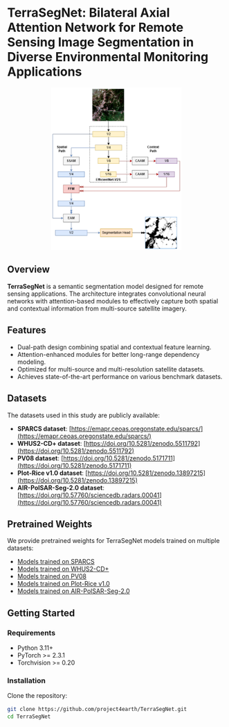 # TerraSegNet: Bilateral Axial Attention Network for Remote Sensing Image Segmentation in Diverse Environmental Monitoring Applications

<p align="center">
  <img src="./doc/TerraSegNet.png" alt="TerraSegNet Architecture" width="60%">
</p>


## Overview
**TerraSegNet** is a semantic segmentation model designed for remote sensing applications. The architecture integrates convolutional neural networks with attention-based modules to effectively capture both spatial and contextual information from multi-source satellite imagery.  

## Features
- Dual-path design combining spatial and contextual feature learning.
- Attention-enhanced modules for better long-range dependency modeling.
- Optimized for multi-source and multi-resolution satellite datasets.
- Achieves state-of-the-art performance on various benchmark datasets.

## Datasets
The datasets used in this study are publicly available:

- **SPARCS dataset**: [https://emapr.ceoas.oregonstate.edu/sparcs/](https://emapr.ceoas.oregonstate.edu/sparcs/)  
- **WHUS2-CD+ dataset**: [https://doi.org/10.5281/zenodo.5511792](https://doi.org/10.5281/zenodo.5511792)  
- **PV08 dataset**: [https://doi.org/10.5281/zenodo.5171711](https://doi.org/10.5281/zenodo.5171711)  
- **Plot-Rice v1.0 dataset**: [https://doi.org/10.5281/zenodo.13897215](https://doi.org/10.5281/zenodo.13897215)  
- **AIR-PolSAR-Seg-2.0 dataset**: [https://doi.org/10.57760/sciencedb.radars.00041](https://doi.org/10.57760/sciencedb.radars.00041)

## Pretrained Weights
We provide pretrained weights for TerraSegNet models trained on multiple datasets:

- [Models trained on SPARCS](https://drive.google.com/drive/folders/1flwHj_yAhBYNejWvrfJne4FIc7bnZjbs?usp=sharing)  
- [Models trained on WHUS2-CD+](https://drive.google.com/drive/folders/1vViMRSwJNgzCCx5j3G8nF91aebLPNuPk?usp=sharing)  
- [Models trained on PV08](https://drive.google.com/drive/folders/1_3VKaFPOa7H72rU_90qRJC0pHICi5P2x?usp=sharing)  
- [Models trained on Plot-Rice v1.0](https://drive.google.com/drive/folders/1PJURYeSZG5eWAfWbzjLeCRW5q415-a35?usp=sharing)  
- [Models trained on AIR-PolSAR-Seg-2.0](https://drive.google.com/drive/folders/1oX9NiDb3vGqpSzeSZZ-4_3kTvsYoBZTK?usp=sharing) 

## Getting Started
### Requirements
- Python 3.11+
- PyTorch >= 2.3.1
- Torchvision >= 0.20

### Installation
Clone the repository:
```bash
git clone https://github.com/project4earth/TerraSegNet.git
cd TerraSegNet
